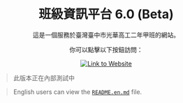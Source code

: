 <div align="center">

# 班級資訊平台 6.0 (Beta)

這是一個服務於臺灣臺中市光華高工二年甲班的網站。

你可以點擊以下按鈕訪問：

[![Link to Website]][Website Link]

[Link to Website]:https://img.shields.io/badge/班級資訊平台_Beta_>-4ba2e9?style=for-the-badge

[Website Link]: https://classdata-app-beta.web.app

<!-- 相較於 [5.0 版本](https://github.com/johnlin10/classdata-app)，改進了網站樣式，進一步降低了開發成本，進一步提高擴展性，擁有了更好的開發流程，並使用 git 管理版本。 -->

</div>

> 此版本正在內部測試中

> English users can view the [`README.en.md`](https://github.com/johnlin10/classdata-app-6/blob/main/README.en.md) file.
